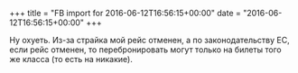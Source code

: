 +++
title = "FB import for 2016-06-12T16:56:15+00:00"
date = "2016-06-12T16:56:15+00:00"
+++

Ну охуеть. Из-за страйка мой рейс отменен, а по законодательству ЕС, если рейс отменен, то перебронировать могут только на билеты того же класса (то есть на никакие).



